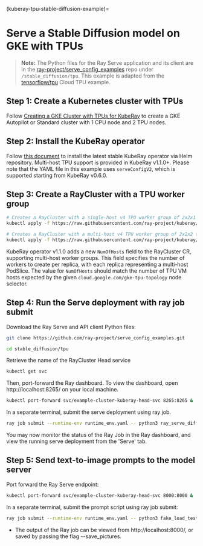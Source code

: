 (kuberay-tpu-stable-diffusion-example)=

# Serve a Stable Diffusion model on GKE with TPUs

> **Note:** The Python files for the Ray Serve application and its client are in the [ray-project/serve_config_examples](https://github.com/ray-project/serve_config_examples) repo under `/stable_diffusion/tpu`. This example is adapted from the [tensorflow/tpu](https://github.com/tensorflow/tpu/tree/master/tools/ray_tpu/src/serve) Cloud TPU example.

## Step 1: Create a Kubernetes cluster with TPUs

Follow [Creating a GKE Cluster with TPUs for KubeRay](kuberay-gke-tpu-cluster-setup) to create a GKE Autopilot or Standard cluster with 1 CPU node and 2 TPU nodes.

## Step 2: Install the KubeRay operator

Follow [this document](kuberay-operator-deploy) to install the latest stable KubeRay operator via Helm repository. Multi-host TPU support is provided in KubeRay v1.1.0+. Please note that the YAML file in this example uses `serveConfigV2`, which is supported starting from KubeRay v0.6.0.

## Step 3: Create a RayCluster with a TPU worker group

```sh
# Creates a RayCluster with a single-host v4 TPU worker group of 2x2x1 topology
kubectl apply -f https://raw.githubusercontent.com/ray-project/kuberay/v1.1.1/ray-operator/config/samples/ray-cluster.tpu-v4-singlehost.yaml

# Creates a RayCluster with a multi-host v4 TPU worker group of 2x2x2 topology
kubectl apply -f https://raw.githubusercontent.com/ray-project/kuberay/v1.1.1/ray-operator/config/samples/ray-cluster.tpu-v4-multihost.yaml
```

KubeRay operator v1.1.0 adds a new `NumOfHosts` field to the RayCluster CR, supporting multi-host worker groups. This field specifies the number of workers to create per replica, with each replica representing a multi-host PodSlice. The value for `NumOfHosts` should match the number of TPU VM hosts expected by the given `cloud.google.com/gke-tpu-topology` node selector.

## Step 4: Run the Serve deployment with ray job submit

Download the Ray Serve and API client Python files:

```sh
git clone https://github.com/ray-project/serve_config_examples.git

cd stable_diffusion/tpu
```

Retrieve the name of the RayCluster Head service

```sh
kubectl get svc
```

Then, port-forward the Ray dashboard. To view the dashboard, open http://localhost:8265/ on your local machine.

```sh
kubectl port-forward svc/example-cluster-kuberay-head-svc 8265:8265 &
```

In a separate terminal, submit the serve deployment using ray job.

```sh
ray job submit --runtime-env runtime_env.yaml -- python3 ray_serve_diffusion_flax.py
```

You may now monitor the status of the Ray Job in the Ray dashboard, and view the running serve deployment from
the 'Serve' tab.


## Step 5: Send text-to-image prompts to the model server

Port forward the Ray Serve endpoint:
```sh
kubectl port-forward svc/example-cluster-kuberay-head-svc 8000:8000 &
```

In a separate terminal, submit the prompt script using ray job submit:

```sh
ray job submit --runtime-env runtime_env.yaml -- python3 fake_load_test.py
```

* The output of the Ray job can be viewed from http://localhost:8000/, or saved by passing the flag --save_pictures.
